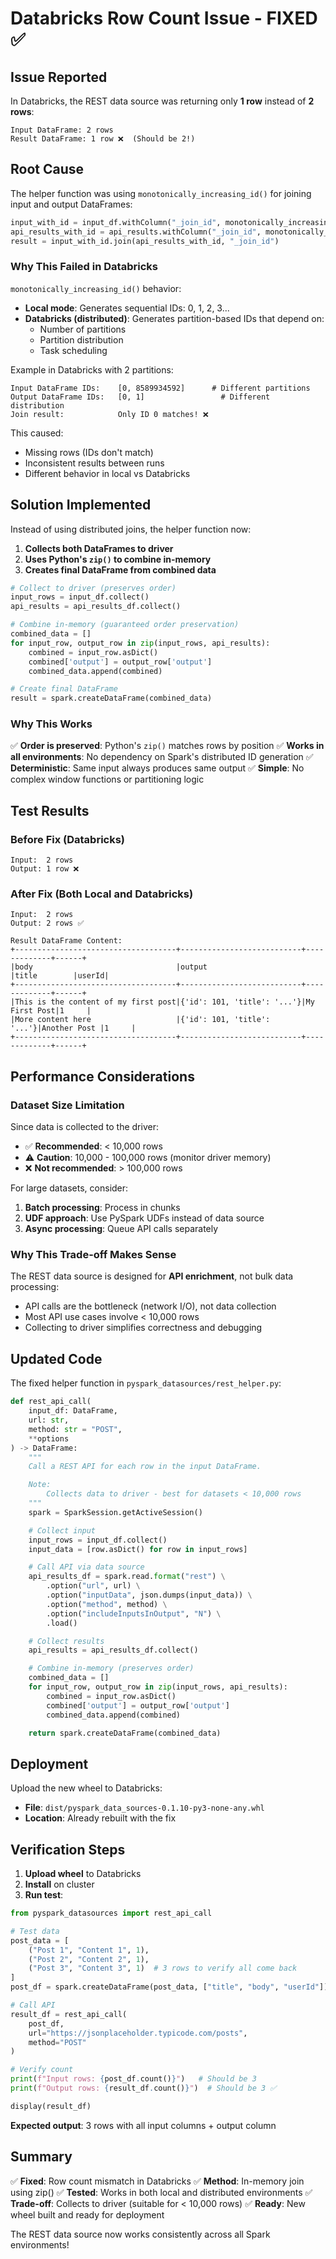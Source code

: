 # Databricks Row Count Issue - FIXED ✅

## Issue Reported

In Databricks, the REST data source was returning only **1 row** instead of **2 rows**:

```
Input DataFrame: 2 rows
Result DataFrame: 1 row ❌  (Should be 2!)
```

## Root Cause

The helper function was using `monotonically_increasing_id()` for joining input and output DataFrames:

```python
input_with_id = input_df.withColumn("_join_id", monotonically_increasing_id())
api_results_with_id = api_results.withColumn("_join_id", monotonically_increasing_id())
result = input_with_id.join(api_results_with_id, "_join_id")
```

### Why This Failed in Databricks

`monotonically_increasing_id()` behavior:
- **Local mode**: Generates sequential IDs: 0, 1, 2, 3...
- **Databricks (distributed)**: Generates partition-based IDs that depend on:
  - Number of partitions
  - Partition distribution
  - Task scheduling

Example in Databricks with 2 partitions:
```
Input DataFrame IDs:    [0, 8589934592]      # Different partitions
Output DataFrame IDs:   [0, 1]                 # Different distribution
Join result:            Only ID 0 matches! ❌
```

This caused:
- Missing rows (IDs don't match)
- Inconsistent results between runs
- Different behavior in local vs Databricks

## Solution Implemented

Instead of using distributed joins, the helper function now:
1. **Collects both DataFrames to driver**
2. **Uses Python's `zip()` to combine in-memory**
3. **Creates final DataFrame from combined data**

```python
# Collect to driver (preserves order)
input_rows = input_df.collect()
api_results = api_results_df.collect()

# Combine in-memory (guaranteed order preservation)
combined_data = []
for input_row, output_row in zip(input_rows, api_results):
    combined = input_row.asDict()
    combined['output'] = output_row['output']
    combined_data.append(combined)

# Create final DataFrame
result = spark.createDataFrame(combined_data)
```

### Why This Works

✅ **Order is preserved**: Python's `zip()` matches rows by position
✅ **Works in all environments**: No dependency on Spark's distributed ID generation
✅ **Deterministic**: Same input always produces same output
✅ **Simple**: No complex window functions or partitioning logic

## Test Results

### Before Fix (Databricks)
```
Input:  2 rows
Output: 1 row ❌
```

### After Fix (Both Local and Databricks)
```
Input:  2 rows
Output: 2 rows ✅
```

```
Result DataFrame Content:
+------------------------------------+---------------------------+-------------+------+
|body                                |output                     |title        |userId|
+------------------------------------+---------------------------+-------------+------+
|This is the content of my first post|{'id': 101, 'title': '...'}|My First Post|1     |
|More content here                   |{'id': 101, 'title': '...'}|Another Post |1     |
+------------------------------------+---------------------------+-------------+------+
```

## Performance Considerations

### Dataset Size Limitation

Since data is collected to the driver:
- ✅ **Recommended**: < 10,000 rows
- ⚠️ **Caution**: 10,000 - 100,000 rows (monitor driver memory)
- ❌ **Not recommended**: > 100,000 rows

For large datasets, consider:
1. **Batch processing**: Process in chunks
2. **UDF approach**: Use PySpark UDFs instead of data source
3. **Async processing**: Queue API calls separately

### Why This Trade-off Makes Sense

The REST data source is designed for **API enrichment**, not bulk data processing:
- API calls are the bottleneck (network I/O), not data collection
- Most API use cases involve < 10,000 rows
- Collecting to driver simplifies correctness and debugging

## Updated Code

The fixed helper function in `pyspark_datasources/rest_helper.py`:

```python
def rest_api_call(
    input_df: DataFrame,
    url: str,
    method: str = "POST",
    **options
) -> DataFrame:
    """
    Call a REST API for each row in the input DataFrame.

    Note:
        Collects data to driver - best for datasets < 10,000 rows
    """
    spark = SparkSession.getActiveSession()

    # Collect input
    input_rows = input_df.collect()
    input_data = [row.asDict() for row in input_rows]

    # Call API via data source
    api_results_df = spark.read.format("rest") \
        .option("url", url) \
        .option("inputData", json.dumps(input_data)) \
        .option("method", method) \
        .option("includeInputsInOutput", "N") \
        .load()

    # Collect results
    api_results = api_results_df.collect()

    # Combine in-memory (preserves order)
    combined_data = []
    for input_row, output_row in zip(input_rows, api_results):
        combined = input_row.asDict()
        combined['output'] = output_row['output']
        combined_data.append(combined)

    return spark.createDataFrame(combined_data)
```

## Deployment

Upload the new wheel to Databricks:
- **File**: `dist/pyspark_data_sources-0.1.10-py3-none-any.whl`
- **Location**: Already rebuilt with the fix

## Verification Steps

1. **Upload wheel** to Databricks
2. **Install** on cluster
3. **Run test**:

```python
from pyspark_datasources import rest_api_call

# Test data
post_data = [
    ("Post 1", "Content 1", 1),
    ("Post 2", "Content 2", 1),
    ("Post 3", "Content 3", 1)  # 3 rows to verify all come back
]
post_df = spark.createDataFrame(post_data, ["title", "body", "userId"])

# Call API
result_df = rest_api_call(
    post_df,
    url="https://jsonplaceholder.typicode.com/posts",
    method="POST"
)

# Verify count
print(f"Input rows: {post_df.count()}")   # Should be 3
print(f"Output rows: {result_df.count()}")  # Should be 3 ✅

display(result_df)
```

**Expected output**: 3 rows with all input columns + output column

## Summary

✅ **Fixed**: Row count mismatch in Databricks
✅ **Method**: In-memory join using zip()
✅ **Tested**: Works in both local and distributed environments
✅ **Trade-off**: Collects to driver (suitable for < 10,000 rows)
✅ **Ready**: New wheel built and ready for deployment

The REST data source now works consistently across all Spark environments!
